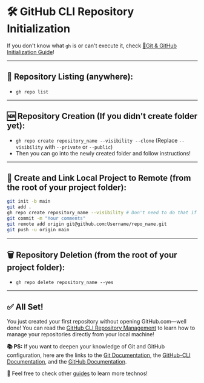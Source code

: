 # 🛠️ GitHub CLI Repository Initialization

If you don't know what `gh` is or can't execute it, check [🧰Git &amp; GitHub Initialization Guide](./github_git_init.md)!

---

## 📁 Repository Listing (anywhere):

* `gh repo list`

---

## 🆕 Repository Creation (If you didn't create folder yet):

* `gh repo create repository_name --visibility --clone`
  (Replace `--visibility` with `--private` or `--public`)
* Then you can go into the newly created folder and follow instructions!

---

## 🔁 Create and Link Local Project to Remote (from the root of your project folder):

```bash
git init -b main
git add .
gh repo create repository_name --visibility # Don't need to do that if you did the last step `Repository Creation`
git commit -m "Your comments"
git remote add origin git@github.com:Username/repo_name.git
git push -u origin main
```

---

## 🗑️ Repository Deletion (from the root of your project folder):

* `gh repo delete repository_name --yes`

---

## ✅ All Set!

You just created your first repository without opening GitHub.com—well done!
You can read the [GitHub CLI Repository Management](./03-Github_Repo_Managment.md) to learn how to manage your repositories directly from your local machine!

**📚 PS:** If you want to deepen your knowledge of Git and GitHub configuration, here are the links to the [Git Documentation](https://git-scm.com/docs), the [GitHub-CLI Documentation](https://cli.github.com/manual/), and the [GitHub Documentation](https://docs.github.com/en).

🚀 Feel free to check other [guides](../README.md) to learn more technos!
